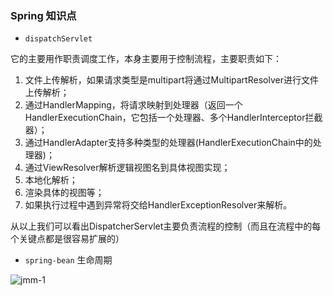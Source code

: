### Spring 知识点 

* `dispatchServlet` 

它的主要用作职责调度工作，本身主要用于控制流程，主要职责如下：

1. 文件上传解析，如果请求类型是multipart将通过MultipartResolver进行文件上传解析；
2. 通过HandlerMapping，将请求映射到处理器（返回一个HandlerExecutionChain，它包括一个处理器、多个HandlerInterceptor拦截器）；
3.  通过HandlerAdapter支持多种类型的处理器(HandlerExecutionChain中的处理器)；
4. 通过ViewResolver解析逻辑视图名到具体视图实现；
5. 本地化解析；
6. 渲染具体的视图等；
7. 如果执行过程中遇到异常将交给HandlerExceptionResolver来解析。  



从以上我们可以看出DispatcherServlet主要负责流程的控制（而且在流程中的每个关键点都是很容易扩展的）

 

* `spring-bean` 生命周期 

![jmm-1](..\..\pic\spring-bean-lifecycle.jpg)  